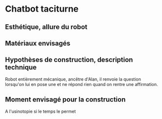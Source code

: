 
# Chatbot taciturne


## Esthétique, allure du robot

## Matériaux envisagés

## Hypothèses de construction, description technique

Robot entièrement mécanique, ancêtre d'Alan, il renvoie la question lorsqu'on lui en pose une et ne répond rien quand on rentre une affirmation.

## Moment envisagé pour la construction
A l'usinotopie si le temps le permet
